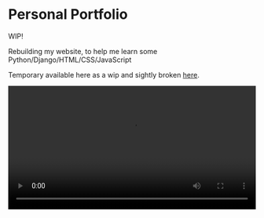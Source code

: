 # Personal Portfolio

WIP!

Rebuilding my website, to help me learn some Python/Django/HTML/CSS/JavaScript 

Temporary available here as a wip and sightly broken [here](www.Kpow636.pythonanywhere.com).

<p align="center">
<video src="https://user-images.githubusercontent.com/80905013/210729932-e67051ab-31e3-48c3-918c-8b409ede5d89.mp4" align="center" width="100%">
</p>


